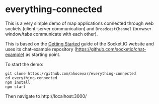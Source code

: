 # everything-connected

This is a very simple demo of map applications connected through web sockets (client-server communication) and `BroadcastChannel` (browser window/tabs communicate with each other).

This is based on the [Getting Started](http://socket.io/get-started/chat/) guide
of the Socket.IO website and uses its chat-example repository (https://github.com/socketio/chat-example) as starting point.

To start the demo:

    git clone https://github.com/ahocevar/everything-connected
    cd everything-connected
    npm install
    npm start

Then navigate to http://localhost:3000/

